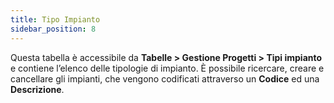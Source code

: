 ```yaml
---
title: Tipo Impianto
sidebar_position: 8
---
```


Questa tabella è accessibile da **Tabelle > Gestione Progetti > Tipi impianto** e contiene l’elenco delle tipologie di impianto. È possibile ricercare, creare e cancellare gli impianti, che vengono codificati attraverso un **Codice** ed una **Descrizione**.

